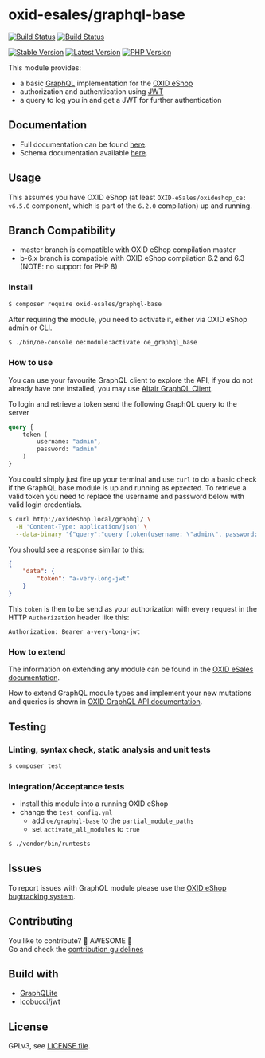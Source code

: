 # oxid-esales/graphql-base

[![Build Status](https://img.shields.io/github/workflow/status/OXID-eSales/graphql-base-module/CI?logo=github-actions&style=for-the-badge)](https://github.com/OXID-eSales/graphql-base-module/actions)
[![Build
Status](https://img.shields.io/sonar/quality_gate/OXID-eSales_graphql-base-module?server=https%3A%2F%2Fsonarcloud.io&style=for-the-badge&logo=sonarcloud)](https://sonarcloud.io/dashboard?id=OXID-eSales_graphql-base-module)

[![Stable Version](https://img.shields.io/packagist/v/OXID-eSales/graphql-base?style=for-the-badge&logo=composer&label=stable)](https://packagist.org/packages/oxid-esales/graphql-base)
[![Latest Version](https://img.shields.io/packagist/v/OXID-eSales/graphql-base?style=for-the-badge&logo=composer&label=latest&include_prereleases&color=orange)](https://packagist.org/packages/oxid-esales/graphql-base)
[![PHP Version](https://img.shields.io/packagist/php-v/oxid-esales/graphql-base?style=for-the-badge)](https://github.com/oxid-esales/graphql-base-module)

This module provides:
- a basic [GraphQL](https://www.graphql.org) implementation for the [OXID eShop](https://www.oxid-esales.com/)
- authorization and authentication using [JWT](https://jwt.io)
- a query to log you in and get a JWT for further authentication


## Documentation

* Full documentation can be found [here](https://docs.oxid-esales.com/interfaces/graphql/en/5.2/).
* Schema documentation available [here](https://oxid-esales.github.io/graphql-storefront-module).

## Usage

This assumes you have OXID eShop (at least `OXID-eSales/oxideshop_ce: v6.5.0` component, which is part of the `6.2.0` compilation) up and running.

## Branch Compatibility

* master branch is compatible with OXID eShop compilation master
* b-6.x branch is compatible with OXID eShop compilation 6.2 and 6.3 (NOTE: no support for PHP 8)

### Install

```bash
$ composer require oxid-esales/graphql-base
```

After requiring the module, you need to activate it, either via OXID eShop admin or CLI.

```bash
$ ./bin/oe-console oe:module:activate oe_graphql_base
```

### How to use

You can use your favourite GraphQL client to explore the API, if you do not
already have one installed, you may use [Altair GraphQL Client](https://altair.sirmuel.design/).

To login and retrieve a token send the following GraphQL query to the server

```graphql
query {
    token (
        username: "admin",
        password: "admin"
    )
}
```

You could simply just fire up your terminal and use `curl` to do a basic check
if the GraphQL base module is up and running as epxected. To retrieve a valid
token you need to replace the username and password below with valid login
credentials.

```bash
$ curl http://oxideshop.local/graphql/ \
  -H 'Content-Type: application/json' \
  --data-binary '{"query":"query {token(username: \"admin\", password: \"admin\")}"}'
```

You should see a response similar to this:

```json
{
    "data": {
        "token": "a-very-long-jwt"
    }
}
```

This `token` is then to be send as your authorization with every request in the
HTTP `Authorization` header like this:

```
Authorization: Bearer a-very-long-jwt
```

### How to extend

The information on extending any module can be found in the [OXID eSales documentation](https://docs.oxid-esales.com).

How to extend GraphQL module types and implement your new mutations and queries is shown in [OXID GraphQL API documentation](https://docs.oxid-esales.com/interfaces/graphql/en/5.2/tutorials/index.html).

## Testing

### Linting, syntax check, static analysis and unit tests

```bash
$ composer test
```

### Integration/Acceptance tests

- install this module into a running OXID eShop
- change the `test_config.yml`
  - add `oe/graphql-base` to the `partial_module_paths`
  - set `activate_all_modules` to `true`

```bash
$ ./vendor/bin/runtests
```

## Issues

To report issues with GraphQL module please use the [OXID eShop bugtracking system](https://bugs.oxid-esales.com/).

## Contributing

You like to contribute? 🙌 AWESOME 🙌\
Go and check the [contribution guidelines](CONTRIBUTING.md)

## Build with

- [GraphQLite](https://graphqlite.thecodingmachine.io/)
- [lcobucci/jwt](https://github.com/lcobucci/jwt)

## License

GPLv3, see [LICENSE file](LICENSE).
